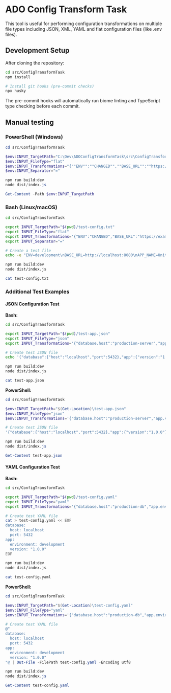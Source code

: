 # ADO Config Transform Task

This tool is useful for performing configuration transformations on multiple file types including JSON, XML, YAML and flat configuration files (like .env files).

## Development Setup

After cloning the repository:

```bash
cd src/ConfigTransformTask
npm install

# Install git hooks (pre-commit checks)
npx husky
```

The pre-commit hooks will automatically run biome linting and TypeScript type checking before each commit.

## Manual testing

### PowerShell (Windows)

```powershell
cd src/ConfigTransformTask

$env:INPUT_TargetPath="C:\Dev\ADOConfigTransformTask\src\ConfigTransformTask\dist\flat.txt"
$env:INPUT_FileType="flat"
$env:INPUT_Transformations="{""ENV"":""CHANGED"",""BASE_URL"":""https://example.com"",""API_KEY"":""ADDED_KEY_123""}"
$env:INPUT_Separator="="

npm run build:dev
node dist/index.js

Get-Content -Path $env:INPUT_TargetPath
```

### Bash (Linux/macOS)

```bash
cd src/ConfigTransformTask

export INPUT_TargetPath="$(pwd)/test-config.txt"
export INPUT_FileType="flat"
export INPUT_Transformations='{"ENV":"CHANGED","BASE_URL":"https://example.com","API_KEY":"ADDED_KEY_123"}'
export INPUT_Separator="="

# Create a test file
echo -e "ENV=development\nBASE_URL=http://localhost:8080\nAPP_NAME=UnitTests" > test-config.txt

npm run build:dev
node dist/index.js

cat test-config.txt
```

### Additional Test Examples

#### JSON Configuration Test

**Bash:**
```bash
cd src/ConfigTransformTask

export INPUT_TargetPath="$(pwd)/test-app.json"
export INPUT_FileType="json"
export INPUT_Transformations='{"database.host":"production-server","app.version":"2.0.0"}'

# Create test JSON file
echo '{"database":{"host":"localhost","port":5432},"app":{"version":"1.0.0"}}' > test-app.json

npm run build:dev
node dist/index.js

cat test-app.json
```

**PowerShell:**
```powershell
cd src/ConfigTransformTask

$env:INPUT_TargetPath="$(Get-Location)\test-app.json"
$env:INPUT_FileType="json"
$env:INPUT_Transformations='{"database.host":"production-server","app.version":"2.0.0"}'

# Create test JSON file
'{"database":{"host":"localhost","port":5432},"app":{"version":"1.0.0"}}' | Out-File -FilePath test-app.json -Encoding utf8

npm run build:dev
node dist/index.js

Get-Content test-app.json
```

#### YAML Configuration Test

**Bash:**
```bash
cd src/ConfigTransformTask

export INPUT_TargetPath="$(pwd)/test-config.yaml"
export INPUT_FileType="yaml"
export INPUT_Transformations='{"database.host":"production-db","app.environment":"production"}'

# Create test YAML file
cat > test-config.yaml << EOF
database:
  host: localhost
  port: 5432
app:
  environment: development
  version: "1.0.0"
EOF

npm run build:dev
node dist/index.js

cat test-config.yaml
```

**PowerShell:**
```powershell
cd src/ConfigTransformTask

$env:INPUT_TargetPath="$(Get-Location)\test-config.yaml"
$env:INPUT_FileType="yaml"
$env:INPUT_Transformations='{"database.host":"production-db","app.environment":"production"}'

# Create test YAML file
@"
database:
  host: localhost
  port: 5432
app:
  environment: development
  version: "1.0.0"
"@ | Out-File -FilePath test-config.yaml -Encoding utf8

npm run build:dev
node dist/index.js

Get-Content test-config.yaml
```
